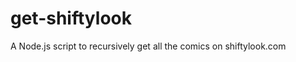 get-shiftylook
==============

A Node.js script to recursively get all the comics on shiftylook.com
